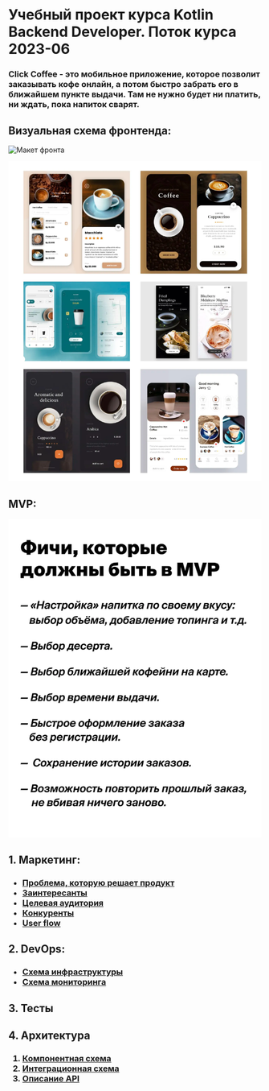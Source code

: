 # Учебный проект курса Kotlin Backend Developer. Поток курса 2023-06

### Click Coffee - это мобильное приложение, которое позволит заказывать кофе онлайн, а потом быстро забрать его в ближайшем пункте выдачи. Там не нужно будет ни платить, ни ждать, пока напиток сварят.

## Визуальная схема фронтенда:
![Макет фронта](imgs/01-maket.png)

![Макет фронта](imgs/02-maket.png)

## MVP:

![MVP](imgs/03-mvp.png)

<h2>
1. Маркетинг:
</h2>
<h3>

- [Проблема, которую решает продукт](docs/01-marketing/problem-resolving.md)
- [Заинтересанты](docs/01-marketing/stakeholders.md)
- [Целевая аудитория](docs/01-marketing/target-audience.md)
- [Конкуренты](docs/01-marketing/concurrency.md)
- [User flow](docs/01-marketing/user-flow.md)

</h3>

<h2>
2. DevOps:
</h2>

<h3>

- [Схема инфраструктуры](docs/02-devops/devops.md)
- [Схема мониторинга](docs/02-devops/monitoring.md)

</h3>

<h2>
3. Тесты
</h2>
<h2>
4. Архитектура
</h2>

<h3>

1. [Компонентная схема](docs/04-architecture/01-arch.md) 
2. [Интеграционная схема](docs/04-architecture/02-integration.md)
3. [Описание API](docs/04-architecture/03-api.md)

</h3>